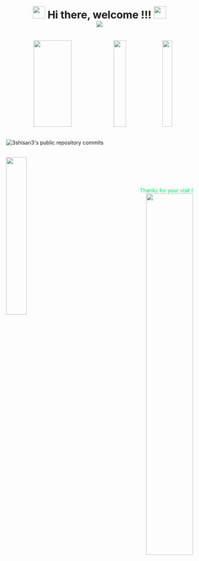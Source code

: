 <h1 align="center">
  <img src="https://cdn.jsdelivr.net/gh/3shisan3/3shisan3@master/assets/image_14.gif" width="33">
    Hi there, welcome !!!
  <img src="https://cdn.jsdelivr.net/gh/3shisan3/3shisan3@master/assets/image_14.gif" width="33">
  <br/>
  <!-- 可通过 <a href="">  </a> 定向到个人主页-->
  <img src="https://cdn.jsdelivr.net/gh/3shisan3/3shisan3@master/assets/image_4_cur.gif" background="transparent" >
</h1>

<br/>

<div align="center">
<!-- 添加动态数据卡片 -->
  <img src="https://github-readme-stats.vercel.app/api?username=3shisan3&show_icons=true&title_color=fff&icon_color=79ff97&text_color=9f9f9f&bg_color=131313" width="45%" height="233px" />
  <img src="https://github-readme-stats.vercel.app/api/top-langs/?username=3shisan3&langs_count=10&theme=tokyonight&layout=compact&hide_border=true&bg_color=131313" width="26%" height="233px" />
  <img src="https://cdn.jsdelivr.net/gh/3shisan3/3shisan3@master/assets/image_9.jpg" width="23%" height="233px" />
</div>

<br/>

![3shisan3's public repository commits](https://github-readme-activity-graph.vercel.app/graph?username=3shisan3&theme=github-compact)

<br/>

<img align="left" src="https://cdn.jsdelivr.net/gh/3shisan3/3shisan3@master/assets/image_12.jpg" width="33%">

<div align="right">
  <br/>
  <br/>
  <!-- なにも起こらないこと。
       誰も好きにならないこと。
       痛みも悲しみも絶望もなく、おだやかに生きてゆくこと。
       そんな毎日をぼくは願う。
  -->
  <br/>
  <br/>

  <p style="margin: 13px 0 0 0; font-size: 1.0em; color:rgb(3, 244, 87);">
      Thanks for your visit !
  </p>
  <img src="https://count.getloli.com/@3shisan3?name=3shisan3&theme=booru-lewd&padding=10&offset=0&align=bottom&scale=1&pixelated=1&darkmode=auto" width="50%" />
</div>
